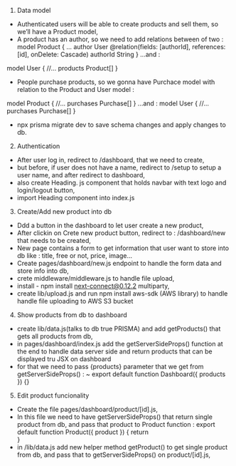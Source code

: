 1. Data model

- Authenticated users will be able to create products and sell them, so we’ll have a Product model,
- A product has an author, so we need to add relations between of two :
  model Product {
  ...
  author User @relation(fields: [authorId], references: [id], onDelete: Cascade)
  authorId String
  }
  ...and :

model User {
//...
products Product[]
}

- People purchase products, so we gonna have Purchace model with relation to the Product and User model :

model Product {
//...
purchases Purchase[]
}
...and :
model User {
//...
purchases Purchase[]
}

- npx prisma migrate dev to save schema changes and apply changes to db.

2. Authentication

- After user log in, redirect to /dashboard, that we need to create,
- but before, if user does not have a name, redirect to /setup to setup a user name, and after redirect to dashboard,
- also create Heading. js component that holds navbar with text logo and login/logout button,
- import Heading component into index.js

3. Create/Add new product into db

- Ddd a button in the dashboard to let user create a new product,
- After clickin on Crete new product button, redirect to :
  /dashboard/new that needs to be created,
- New page contains a form to get information that user want to store into db like :
  title, free or not, price, image...
- Create pages/dashboard/new.js endpoint to handle the form data and store info into db,
- crete middleware/middleware.js to handle file upload,
- install - npm install next-connect@0.12.2 multiparty,
- create lib/upload.js and run npm install aws-sdk (AWS library) to handle handle file uploading to AWS S3 bucket

4. Show products from db to dashboard

- create lib/data.js(talks to db true PRISMA) and add getProducts() that gets all products from db,
- in pages/dashboard/index.js add the getServerSideProps() function at the end to handle data server side and return products that can be displayed tru JSX on dashboard
- for that we need to pass {products} parameter that we get from getServerSideProps() :
  ~ export default function Dashboard({ products }) {}

5. Edit product funcionality

- Create the file pages/dashboard/product/[id].js,
- In this file we need to have getServerSideProps() that return single product from db, and pass that product to Product function :
  export default function Product({ product }) {
  return <div></div>
  }
- in /lib/data.js add new helper method getProduct() to get single product from db,
  and pass that to getServerSideProps() on product/[id].js,
